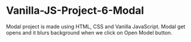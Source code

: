 # Vanilla-JS-Project-6-Modal
Modal project is made using HTML, CSS and Vanilla JavaScript. Modal get opens and it blurs background when we click on Open Model button.
